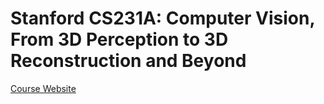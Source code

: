 # Stanford CS231A: Computer Vision, From 3D Perception to 3D Reconstruction and Beyond

[Course Website](https://web.stanford.edu/class/cs231a/)
